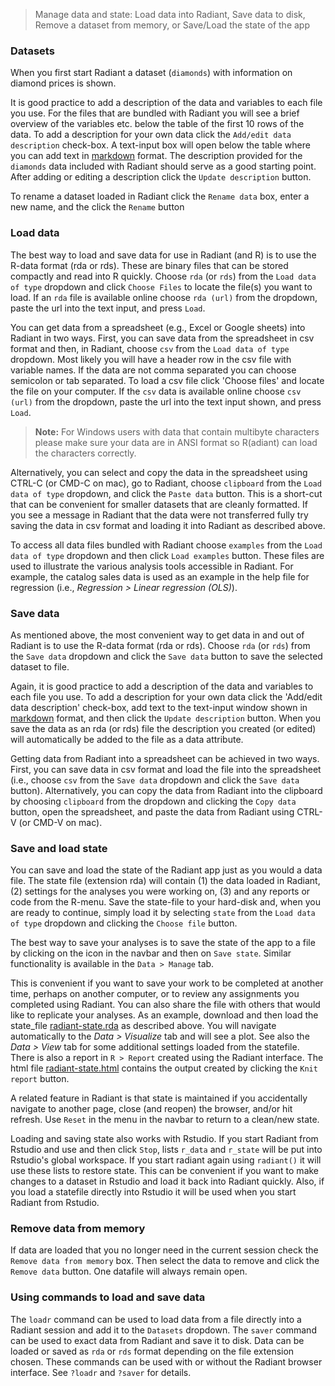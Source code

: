 > Manage data and state: Load data into Radiant, Save data to disk, Remove a dataset from memory, or Save/Load the state of the app

### Datasets

When you first start Radiant a dataset (`diamonds`) with information on diamond prices is shown.

It is good practice to add a description of the data and variables to each file you use. For the files that are bundled with Radiant you will see a brief overview of the variables etc. below the table of the first 10 rows of the data. To add a description for your own data click the `Add/edit data description` check-box. A text-input box will open below the table where you can add text in
<a href="http://rmarkdown.rstudio.com/authoring_pandoc_markdown.html" target="_blank">markdown</a> format. The description provided for the `diamonds` data included with Radiant should serve as a good starting point. After adding or editing a description click the `Update description` button.

To rename a dataset loaded in Radiant click the `Rename data` box, enter a new name, and the click the `Rename` button

### Load data

The best way to load and save data for use in Radiant (and R) is to use the R-data format (rda or rds). These are binary files that can be stored compactly and read into R quickly. Choose `rda` (or `rds`) from the `Load data of type` dropdown and click `Choose Files` to locate the file(s) you want to load. If an `rda` file is available online choose `rda (url)` from the dropdown, paste the url into the text input, and press `Load`.

You can get data from a spreadsheet (e.g., Excel or Google sheets) into Radiant in two ways. First, you can save data from the spreadsheet in csv format and then, in Radiant, choose `csv` from the `Load data of type` dropdown. Most likely you will have a header row in the csv file with variable names. If the data are not comma separated you can choose semicolon or tab separated. To load a csv file click 'Choose files' and locate the file on your computer. If the `csv` data is available online choose `csv (url)` from the dropdown, paste the url into the text input shown, and press `Load`.

> **Note:** For Windows users with data that contain multibyte characters please make sure your data are in ANSI format so R(adiant) can load the characters correctly.

Alternatively, you can select and copy the data in the spreadsheet using CTRL-C (or CMD-C on mac), go to Radiant, choose `clipboard` from the `Load data of type` dropdown, and click the `Paste data` button. This is a short-cut that can be convenient for smaller datasets that are cleanly formatted. If you see a message in Radiant that the data were not transferred fully try saving the data in csv format and loading it into Radiant as described above.

To access all data files bundled with Radiant choose `examples` from the `Load data of type` dropdown and then click `Load examples` button. These files are used to illustrate the various analysis tools accessible in Radiant. For example, the catalog sales data is used as an example in the help file for regression (i.e., _Regression > Linear regression (OLS)_).

### Save data

As mentioned above, the most convenient way to get data in and out of Radiant is to use the R-data format (rda or rds). Choose `rda` (or `rds`) from the `Save data` dropdown and click the `Save data` button to save the selected dataset to file.

Again, it is good practice to add a description of the data and variables to each file you use. To add a description for your own data click the 'Add/edit data description' check-box, add text to the text-input window shown in
<a href="http://rmarkdown.rstudio.com/authoring_pandoc_markdown.html" target="_blank">markdown</a> format, and then click the `Update description` button. When you save the data as an rda (or rds) file the description you created (or edited) will automatically be added to the file as a data attribute.

Getting data from Radiant into a spreadsheet can be achieved in two ways. First, you can save data in csv format and load the file into the spreadsheet (i.e., choose `csv` from the `Save data` dropdown and click the `Save data` button). Alternatively, you can copy the data from Radiant into the clipboard by choosing `clipboard` from the dropdown and clicking the `Copy data` button, open the spreadsheet, and paste the data from Radiant using CTRL-V (or CMD-V on mac).

### Save and load state

You can save and load the state of the Radiant app just as you would a data file. The state file (extension rda) will contain (1) the data loaded in Radiant, (2) settings for the analyses you were working on, (3) and any reports or code from the R-menu. Save the state-file to your hard-disk and, when you are ready to continue, simply load it by selecting `state` from the `Load data of type` dropdown and clicking the `Choose file` button.

The best way to save your analyses is to save the state of the app to a file by clicking on the <i title='Save' class='fa fa-save'></i> icon in the navbar and then on `Save state`. Similar functionality is available in the `Data > Manage` tab.

This is convenient if you want to save your work to be completed at another time, perhaps on another computer, or to review any assignments you completed using Radiant. You can also share the file with others that would like to replicate your analyses. As an example, download and then load the state\_file [radiant-state.rda](https://vnijs.github.io/radiant/examples/radiant-state.rda) as described above. You will navigate automatically to the _Data > Visualize_ tab and will see a plot. See also the _Data > View_ tab for some additional settings loaded from the statefile. There is also a report in `R > Report` created using the Radiant interface. The html file <a href="https://vnijs.github.io/radiant/examples/radiant-state.html" target="_blank">radiant-state.html</a> contains the output created by clicking the `Knit report` button.

A related feature in Radiant is that state is maintained if you accidentally navigate to another page, close (and reopen) the browser, and/or hit refresh. Use `Reset` in the <i title='Power off' class='fa fa-power-off'></i> menu in the navbar to return to a clean/new state.

Loading and saving state also works with Rstudio. If you start Radiant from Rstudio and use <i title='Power off' class='fa fa-power-off'></i> and then click `Stop`, lists `r_data` and `r_state` will be put into Rstudio's global workspace. If you start radiant again using `radiant()` it will use these lists to restore state. This can be convenient if you want to make changes to a dataset in Rstudio and load it back into Radiant quickly. Also, if you load a statefile directly into Rstudio it will be used when you start Radiant from Rstudio.

### Remove data from memory

If data are loaded that you no longer need in the current session check the `Remove data from memory` box. Then select the data to remove and click the `Remove data` button. One datafile will always remain open.

### Using commands to load and save data

The `loadr` command can be used to load data from a file directly into a Radiant session and add it to the `Datasets` dropdown. The `saver` command can be used to exact data from Radiant and save it to disk. Data can be loaded or saved as `rda` or `rds` format depending on the file extension chosen. These commands can be used with or without the Radiant browser interface. See `?loadr` and `?saver` for details.

